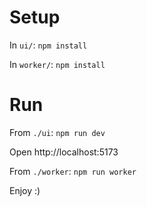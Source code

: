 # Setup

In `ui/`: `npm install`

In `worker/`: `npm install`

# Run

From `./ui`: `npm run dev`

Open http://localhost:5173

From `./worker`: `npm run worker`

Enjoy :)

